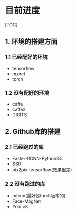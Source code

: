 # 目前进度

[TOC]

## 1. 环境的搭建方面

### 1.1 已经配好的环境

- tensorflow
- mxnet
- torch 

### 1.2 没有配好的环境

- caffe
- caffe2
- DIGITS

## 2. Github库的搭建

### 2.1 已经跑过的库

- Faster-RCNN-Python3.5
- SSD
- pix2pix-tensorflow(效果很差)

### 2.2 没有跑过的库

- mtcnn(最好是torch版本的)
- Face-MagNet
- Yolo v3





